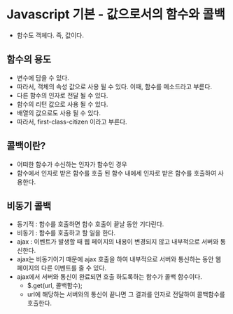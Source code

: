 # Javascript 기본 - 값으로서의 함수와 콜백
- 함수도 객체다. 즉, 값이다.
    

## 함수의 용도
- 변수에 담을 수 있다.
- 따라서, 객체의 속성 값으로 사용 될 수 있다. 이때, 함수를 메소드라고 부륻다.
- 다른 함수의 인자로 전달 될 수 있다.
- 함수의 리턴 값으로 사용 될 수 있다.
- 배열의 값으로도 사용 될 수 있다.
- 따라서, first-class-citizen 이라고 부른다.

## 콜백이란?
- 어떠한 함수가 수신하는 인자가 함수인 경우
- 함수에서 인자로 받은 함수를 호출 된 함수 내에세 인자로 받은 함수를 호출하여 사용한다.

## 비동기 콜백
- 동기적 : 함수를 호출하면 함수 호출이 끝날 동안 기다린다.
- 비동기 : 함수를 호출하고 할 일을 한다.
- ajax : 이벤트가 발생할 때 웹 페이지의 내용이 변경되지 않고 내부적으로 서버와 통신한다.
- ajax는 비동기이기 때문에 ajax 호출을 하여 내부적으로 서버와 통신하는 동안 웹 페이지의 다른 이벤트를 줄 수 있다.
- ajax에서 서버와 통신이 완료되면 호출 하도록하는 함수가 콜백 함수이다.
    - $.get(url, 콜백함수);
    - url에 해당하는 서버와의 통신이 끝나면 그 결과를 인자로 전달하여 콜백함수를 호출한다.
